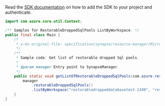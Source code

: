 Read the [SDK documentation](https://github.com/Azure/azure-sdk-for-java/blob/azure-resourcemanager-synapse_1.0.0-beta.5/sdk/synapse/azure-resourcemanager-synapse/README.md) on how to add the SDK to your project and authenticate.

```java
import com.azure.core.util.Context;

/** Samples for RestorableDroppedSqlPools ListByWorkspace. */
public final class Main {
    /*
     * x-ms-original-file: specification/synapse/resource-manager/Microsoft.Synapse/stable/2021-06-01/examples/RestorableDroppedSqlpoolList.json
     */
    /**
     * Sample code: Get list of restorable dropped Sql pools.
     *
     * @param manager Entry point to SynapseManager.
     */
    public static void getListOfRestorableDroppedSqlPools(com.azure.resourcemanager.synapse.SynapseManager manager) {
        manager
            .restorableDroppedSqlPools()
            .listByWorkspace("restorabledroppeddatabasetest-1349", "restorabledroppeddatabasetest-1840", Context.NONE);
    }
}
```
